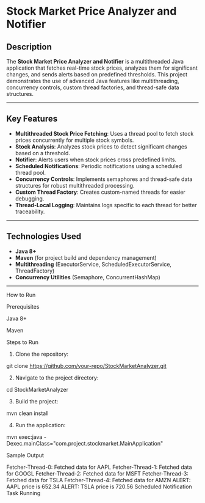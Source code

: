 # Stock Market Price Analyzer and Notifier

## Description
The **Stock Market Price Analyzer and Notifier** is a multithreaded Java application that fetches real-time stock prices, analyzes them for significant changes, and sends alerts based on predefined thresholds. This project demonstrates the use of advanced Java features like multithreading, concurrency controls, custom thread factories, and thread-safe data structures.

---

## Key Features
- **Multithreaded Stock Price Fetching**: Uses a thread pool to fetch stock prices concurrently for multiple stock symbols.
- **Stock Analysis**: Analyzes stock prices to detect significant changes based on a threshold.
- **Notifier**: Alerts users when stock prices cross predefined limits.
- **Scheduled Notifications**: Periodic notifications using a scheduled thread pool.
- **Concurrency Controls**: Implements semaphores and thread-safe data structures for robust multithreaded processing.
- **Custom Thread Factory**: Creates custom-named threads for easier debugging.
- **Thread-Local Logging**: Maintains logs specific to each thread for better traceability.

---

## Technologies Used
- **Java 8+**
- **Maven** (for project build and dependency management)
- **Multithreading** (ExecutorService, ScheduledExecutorService, ThreadFactory)
- **Concurrency Utilities** (Semaphore, ConcurrentHashMap)

---
How to Run

Prerequisites

Java 8+

Maven


Steps to Run

1. Clone the repository:

git clone https://github.com/your-repo/StockMarketAnalyzer.git


2. Navigate to the project directory:

cd StockMarketAnalyzer


3. Build the project:

mvn clean install


4. Run the application:

mvn exec:java -Dexec.mainClass="com.project.stockmarket.MainApplication"



Sample Output

Fetcher-Thread-0: Fetched data for AAPL
Fetcher-Thread-1: Fetched data for GOOGL
Fetcher-Thread-2: Fetched data for MSFT
Fetcher-Thread-3: Fetched data for TSLA
Fetcher-Thread-4: Fetched data for AMZN
ALERT: AAPL price is 652.34
ALERT: TSLA price is 720.56
Scheduled Notification Task Running
